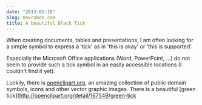 ```yaml
---
date: "2013-02-18"
blog: maxrohde.com
title: A beautiful Black Tick
---
```


When creating documents, tables and presentations, I am often looking for a simple symbol to express a 'tick' as in 'this is okay' or 'this is supported'.

Especially the Microsoft Office applications (Word, PowerPoint, ...) do not seem to provide such a tick symbol in an easily accessible locations (I couldn't find it yet).

Luckily, there is [openclipart.org](http://openclipart.org), an amazing collection of public domain symbols, icons and other vector graphic images. There is a beautiful [green tick](http://openclipart.org/detail/167549/green-tick